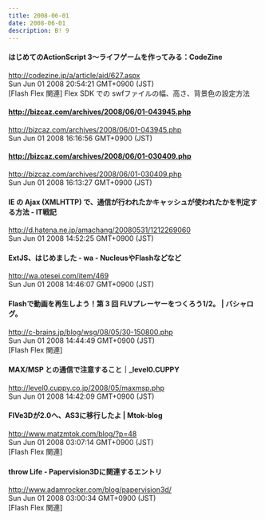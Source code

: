```yaml
---
title: 2008-06-01
date: 2008-06-01
description: B! 9
---
```


#### はじめてのActionScript 3～ライフゲームを作ってみる：CodeZine
http://codezine.jp/a/article/aid/627.aspx<br>
Sun Jun 01 2008 20:54:21 GMT+0900 (JST)<br>
[Flash Flex 関連] Flex SDK での swfファイルの幅、高さ、背景色の設定方法


#### http://bizcaz.com/archives/2008/06/01-043945.php
http://bizcaz.com/archives/2008/06/01-043945.php<br>
Sun Jun 01 2008 16:16:56 GMT+0900 (JST)<br>


#### http://bizcaz.com/archives/2008/06/01-030409.php
http://bizcaz.com/archives/2008/06/01-030409.php<br>
Sun Jun 01 2008 16:13:27 GMT+0900 (JST)<br>


####  IE の Ajax (XMLHTTP) で、通信が行われたかキャッシュが使われたかを判定する方法 - IT戦記
http://d.hatena.ne.jp/amachang/20080531/1212269060<br>
Sun Jun 01 2008 14:52:25 GMT+0900 (JST)<br>


#### ExtJS、はじめました - wa - NucleusやFlashなどなど
http://wa.otesei.com/item/469<br>
Sun Jun 01 2008 14:46:07 GMT+0900 (JST)<br>


#### Flashで動画を再生しよう！第 3 回 FLVプレーヤーをつくろう1/2。 | バシャログ。
http://c-brains.jp/blog/wsg/08/05/30-150800.php<br>
Sun Jun 01 2008 14:44:49 GMT+0900 (JST)<br>
[Flash Flex 関連]


#### MAX/MSP との通信で注意すること｜_level0.CUPPY
http://level0.cuppy.co.jp/2008/05/maxmsp.php<br>
Sun Jun 01 2008 14:42:09 GMT+0900 (JST)<br>


#### FIVe3Dが2.0へ、AS3に移行したよ | Mtok-blog
http://www.matzmtok.com/blog/?p=48<br>
Sun Jun 01 2008 03:07:14 GMT+0900 (JST)<br>
[Flash Flex 関連]


#### throw Life - Papervision3Dに関連するエントリ
http://www.adamrocker.com/blog/papervision3d/<br>
Sun Jun 01 2008 03:00:34 GMT+0900 (JST)<br>
[Flash Flex 関連]


